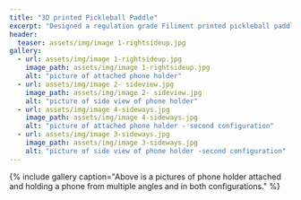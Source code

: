 ```yaml
---
title: "3D printed Pickleball Paddle"
excerpt: "Designed a regulation grade Filiment printed pickleball paddle"
header:
  teaser: assets/img/image 1-rightsideup.jpg
gallery:
  - url: assets/img/image 1-rightsideup.jpg
    image_path: assets/img/image 1-rightsideup.jpg
    alt: "picture of attached phone holder"
  - url: assets/img/image 2- sideview.jpg
    image_path: assets/img/image 2- sideview.jpg
    alt: "picture of side view of phone holder"
  - url: assets/img/image 4-sideways.jpg
    image_path: assets/img/image 4-sideways.jpg
    alt: "picture of attached phone holder - second configuration"
  - url: assets/img/image 3-sideways.jpg
    image_path: assets/img/image 3-sideways.jpg
    alt: "picture of side view of phone holder -second configuration"
---
```


{% include gallery caption="Above is a pictures of phone holder attached and holding a phone from multiple angles and in both configurations." %}

